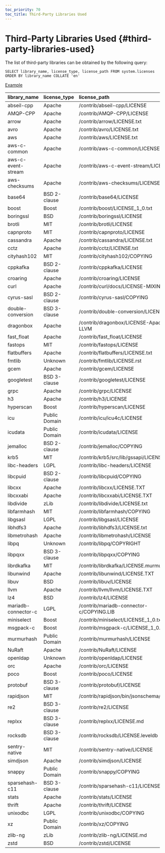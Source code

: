 ```yaml
---
toc_priority: 70
toc_title: Third-Party Libraries Used
---
```


# Third-Party Libraries Used {#third-party-libraries-used}

The list of third-party libraries can be obtained by the following query:

```
SELECT library_name, license_type, license_path FROM system.licenses ORDER BY library_name COLLATE 'en'
```

[Example](https://gh-api.clickhouse.tech/play?user=play#U0VMRUNUIGxpYnJhcnlfbmFtZSwgbGljZW5zZV90eXBlLCBsaWNlbnNlX3BhdGggRlJPTSBzeXN0ZW0ubGljZW5zZXMgT1JERVIgQlkgbGlicmFyeV9uYW1lIENPTExBVEUgJ2VuJw==)

| library_name | license_type | license_path | 
|:-|:-|:-|
| abseil-cpp | Apache | /contrib/abseil-cpp/LICENSE |
| AMQP-CPP | Apache | /contrib/AMQP-CPP/LICENSE |
| arrow | Apache | /contrib/arrow/LICENSE.txt |
| avro | Apache | /contrib/avro/LICENSE.txt |
| aws | Apache | /contrib/aws/LICENSE.txt |
| aws-c-common | Apache | /contrib/aws-c-common/LICENSE |
| aws-c-event-stream | Apache | /contrib/aws-c-event-stream/LICENSE |
| aws-checksums | Apache | /contrib/aws-checksums/LICENSE |
| base64 | BSD 2-clause | /contrib/base64/LICENSE |
| boost | Boost | /contrib/boost/LICENSE_1_0.txt |
| boringssl | BSD | /contrib/boringssl/LICENSE |
| brotli | MIT | /contrib/brotli/LICENSE |
| capnproto | MIT | /contrib/capnproto/LICENSE |
| cassandra | Apache | /contrib/cassandra/LICENSE.txt |
| cctz | Apache | /contrib/cctz/LICENSE.txt |
| cityhash102 | MIT | /contrib/cityhash102/COPYING |
| cppkafka | BSD 2-clause | /contrib/cppkafka/LICENSE |
| croaring | Apache | /contrib/croaring/LICENSE |
| curl | Apache | /contrib/curl/docs/LICENSE-MIXING.md |
| cyrus-sasl | BSD 2-clause | /contrib/cyrus-sasl/COPYING |
| double-conversion | BSD 3-clause | /contrib/double-conversion/LICENSE |
| dragonbox | Apache | /contrib/dragonbox/LICENSE-Apache2-LLVM |
| fast_float | Apache | /contrib/fast_float/LICENSE |
| fastops | MIT | /contrib/fastops/LICENSE |
| flatbuffers | Apache | /contrib/flatbuffers/LICENSE.txt |
| fmtlib | Unknown | /contrib/fmtlib/LICENSE.rst |
| gcem | Apache | /contrib/gcem/LICENSE |
| googletest | BSD 3-clause | /contrib/googletest/LICENSE |
| grpc | Apache | /contrib/grpc/LICENSE |
| h3 | Apache | /contrib/h3/LICENSE |
| hyperscan | Boost | /contrib/hyperscan/LICENSE |
| icu | Public Domain | /contrib/icu/icu4c/LICENSE |
| icudata | Public Domain | /contrib/icudata/LICENSE |
| jemalloc | BSD 2-clause | /contrib/jemalloc/COPYING |
| krb5 | MIT | /contrib/krb5/src/lib/gssapi/LICENSE |
| libc-headers | LGPL | /contrib/libc-headers/LICENSE |
| libcpuid | BSD 2-clause | /contrib/libcpuid/COPYING |
| libcxx | Apache | /contrib/libcxx/LICENSE.TXT |
| libcxxabi | Apache | /contrib/libcxxabi/LICENSE.TXT |
| libdivide | zLib | /contrib/libdivide/LICENSE.txt |
| libfarmhash | MIT | /contrib/libfarmhash/COPYING |
| libgsasl | LGPL | /contrib/libgsasl/LICENSE |
| libhdfs3 | Apache | /contrib/libhdfs3/LICENSE.txt |
| libmetrohash | Apache | /contrib/libmetrohash/LICENSE |
| libpq | Unknown | /contrib/libpq/COPYRIGHT |
| libpqxx | BSD 3-clause | /contrib/libpqxx/COPYING |
| librdkafka | MIT | /contrib/librdkafka/LICENSE.murmur2 |
| libunwind | Apache | /contrib/libunwind/LICENSE.TXT |
| libuv | BSD | /contrib/libuv/LICENSE |
| llvm | Apache | /contrib/llvm/llvm/LICENSE.TXT |
| lz4 | BSD | /contrib/lz4/LICENSE |
| mariadb-connector-c | LGPL | /contrib/mariadb-connector-c/COPYING.LIB |
| miniselect | Boost | /contrib/miniselect/LICENSE_1_0.txt |
| msgpack-c | Boost | /contrib/msgpack-c/LICENSE_1_0.txt |
| murmurhash | Public Domain | /contrib/murmurhash/LICENSE |
| NuRaft | Apache | /contrib/NuRaft/LICENSE |
| openldap | Unknown | /contrib/openldap/LICENSE |
| orc | Apache | /contrib/orc/LICENSE |
| poco | Boost | /contrib/poco/LICENSE |
| protobuf | BSD 3-clause | /contrib/protobuf/LICENSE |
| rapidjson | MIT | /contrib/rapidjson/bin/jsonschema/LICENSE |
| re2 | BSD 3-clause | /contrib/re2/LICENSE |
| replxx | BSD 3-clause | /contrib/replxx/LICENSE.md |
| rocksdb | BSD 3-clause | /contrib/rocksdb/LICENSE.leveldb |
| sentry-native | MIT | /contrib/sentry-native/LICENSE |
| simdjson | Apache | /contrib/simdjson/LICENSE |
| snappy | Public Domain | /contrib/snappy/COPYING |
| sparsehash-c11 | BSD 3-clause | /contrib/sparsehash-c11/LICENSE |
| stats | Apache | /contrib/stats/LICENSE |
| thrift | Apache | /contrib/thrift/LICENSE |
| unixodbc | LGPL | /contrib/unixodbc/COPYING |
| xz | Public Domain | /contrib/xz/COPYING |
| zlib-ng | zLib | /contrib/zlib-ng/LICENSE.md |
| zstd | BSD | /contrib/zstd/LICENSE |
